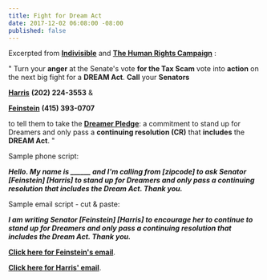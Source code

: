 ```yaml
---
title: Fight for Dream Act
date: 2017-12-02 06:08:00 -08:00
published: false
---
```


Excerpted from [**Indivisible**](https://www.indivisible.org/) and [**The Human Rights Campaign**](https://www.hrc.org/) :

"  Turn your **anger** at the Senate's vote **for the Tax Scam** vote into **action** on the next big fight for a **DREAM Act**.  **Call** your **Senators** 

[**Harris**](https://www.harris.senate.gov/) **(202) 224-3553** &

[**Feinstein**](https://www.feinstein.senate.gov/public/) **(415) 393-0707** 

to tell them to take the **[Dreamer Pledge](https://www.dreamerpledge.org/)**: a commitment to stand up for Dreamers and only pass a **continuing resolution (CR)** that **includes** the **DREAM Act**.   "

Sample phone script:

***Hello.  My name is ______ and I'm calling from [zipcode] to ask Senator [Feinstein] [Harris] to stand up for Dreamers and only pass a continuing resolution that includes the Dream Act.  Thank you.***

Sample email script - cut & paste:

***I am writing Senator [Feinstein] [Harris] to encourage her to continue to stand up for Dreamers and only pass a continuing resolution that includes the Dream Act.  Thank you.***

[**Click here for Feinstein's email**](https://www.feinstein.senate.gov/public/index.cfm/e-mail-me).

[**Click here for Harris' email**](https://www.harris.senate.gov/contact/email).
